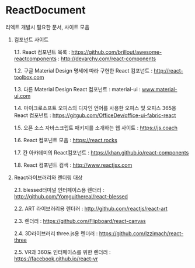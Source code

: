 # ReactDocument
리엑트 개발시 필요한 문서, 사이트 모음

1. 컴포넌트 사이트

	1.1. React 컴포넌트 목록 : https://github.com/brillout/awesome-reactcomponents
                                : http://devarchy.com/react-components
                                
	1.2. 구글 Material Design 명세에 따라 구현한 React 컴포넌트 : http://react-toolbox.com
        
	1.3. 다른 Material Design React 컴포넌트 : material-ui : www.material-ui.com
        
	1.4. 마이크로소프트 오피스의 디자인 언어를 사용한 오피스 및 오피스 365용 React 컴포넌트 : https://gitgub.com/OfficeDev/office-ui-fabric-react
        
	1.5. 오픈 소스 자바스크립트 패키지를 소개하는 웹 사이트 : https://js.coach
        
	1.6. React 컴포넌트 모음 : https://react.rocks
        
  	1.7. 칸 아카데미의 React컴포넌트 : https://khan.github.io/react-components
        
  	1.8. React 컴포넌트 컴색 : http://www.reactjsx.com

2. React라이브러리와 렌더링 대상

	2.1. blessed터미널 인터페이스용 렌더러 : http://github.com/Yomguithereal/react-blessed
        
	2.2. ART 라이브러리용 렌더러 : http://github.com/reactjs/react-art
        
	2.3. <canvas> 렌더러 : https://github.com/Flipboard/react-canvas
        
	2.4. 3D라이브러리 three.js용 렌더러 : https://github.com/Izzimach/react-three
        
	2.5. VR과 360도 인터페이스를 위한 렌더러 : https://facebook.github.io/react-vr
	
